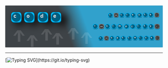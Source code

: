 <!-- ## Hi there 👋 -->
![banner](./codepaxium-banner-sm-1.png)

---

[![Typing SVG](https://readme-typing-svg.demolab.com?font=IBM+Plex+Serif&weight=600&pause=1000&color=005E80&width=435&lines=Building+software+that+matters.;Beautifully+simple+software.;Better+software+through+optimization.)](https://git.io/typing-svg)
<!--

**Here are some ideas to get you started:**

🙋‍♀️ A short introduction - what is your organization all about?
🌈 Contribution guidelines - how can the community get involved?
👩‍💻 Useful resources - where can the community find your docs? Is there anything else the community should know?
🍿 Fun facts - what does your team eat for breakfast?
🧙 Remember, you can do mighty things with the power of [Markdown](https://docs.github.com/github/writing-on-github/getting-started-with-writing-and-formatting-on-github/basic-writing-and-formatting-syntax)
-->

